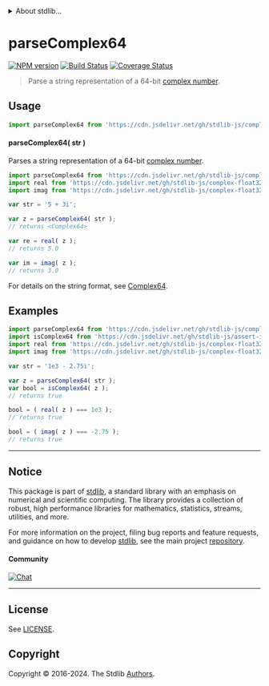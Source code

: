 <!--

@license Apache-2.0

Copyright (c) 2024 The Stdlib Authors.

Licensed under the Apache License, Version 2.0 (the "License");
you may not use this file except in compliance with the License.
You may obtain a copy of the License at

   http://www.apache.org/licenses/LICENSE-2.0

Unless required by applicable law or agreed to in writing, software
distributed under the License is distributed on an "AS IS" BASIS,
WITHOUT WARRANTIES OR CONDITIONS OF ANY KIND, either express or implied.
See the License for the specific language governing permissions and
limitations under the License.

-->


<details>
  <summary>
    About stdlib...
  </summary>
  <p>We believe in a future in which the web is a preferred environment for numerical computation. To help realize this future, we've built stdlib. stdlib is a standard library, with an emphasis on numerical and scientific computation, written in JavaScript (and C) for execution in browsers and in Node.js.</p>
  <p>The library is fully decomposable, being architected in such a way that you can swap out and mix and match APIs and functionality to cater to your exact preferences and use cases.</p>
  <p>When you use stdlib, you can be absolutely certain that you are using the most thorough, rigorous, well-written, studied, documented, tested, measured, and high-quality code out there.</p>
  <p>To join us in bringing numerical computing to the web, get started by checking us out on <a href="https://github.com/stdlib-js/stdlib">GitHub</a>, and please consider <a href="https://opencollective.com/stdlib">financially supporting stdlib</a>. We greatly appreciate your continued support!</p>
</details>

# parseComplex64

[![NPM version][npm-image]][npm-url] [![Build Status][test-image]][test-url] [![Coverage Status][coverage-image]][coverage-url] <!-- [![dependencies][dependencies-image]][dependencies-url] -->

> Parse a string representation of a 64-bit [complex number][@stdlib/complex/float32/ctor].

<!-- Section to include introductory text. Make sure to keep an empty line after the intro `section` element and another before the `/section` close. -->

<section class="intro">

</section>

<!-- /.intro -->

<!-- Package usage documentation. -->



<section class="usage">

## Usage

```javascript
import parseComplex64 from 'https://cdn.jsdelivr.net/gh/stdlib-js/complex-float32-parse@deno/mod.js';
```

#### parseComplex64( str )

Parses a string representation of a 64-bit [complex number][@stdlib/complex/float32/ctor].

```javascript
import parseComplex64 from 'https://cdn.jsdelivr.net/gh/stdlib-js/complex-float32-parse@deno/mod.js';
import real from 'https://cdn.jsdelivr.net/gh/stdlib-js/complex-float32-real@deno/mod.js';
import imag from 'https://cdn.jsdelivr.net/gh/stdlib-js/complex-float32-imag@deno/mod.js';

var str = '5 + 3i';

var z = parseComplex64( str );
// returns <Complex64>

var re = real( z );
// returns 5.0

var im = imag( z );
// returns 3.0
```

For details on the string format, see [Complex64][@stdlib/complex/float32/ctor].

</section>

<!-- /.usage -->

<!-- Package usage notes. Make sure to keep an empty line after the `section` element and another before the `/section` close. -->

<section class="notes">

</section>

<!-- /.notes -->

<!-- Package usage examples. -->

<section class="examples">

## Examples

<!-- eslint no-undef: "error" -->

```javascript
import parseComplex64 from 'https://cdn.jsdelivr.net/gh/stdlib-js/complex-float32-parse@deno/mod.js';
import isComplex64 from 'https://cdn.jsdelivr.net/gh/stdlib-js/assert-is-complex64@deno/mod.js';
import real from 'https://cdn.jsdelivr.net/gh/stdlib-js/complex-float32-real@deno/mod.js';
import imag from 'https://cdn.jsdelivr.net/gh/stdlib-js/complex-float32-imag@deno/mod.js';

var str = '1e3 - 2.75i';

var z = parseComplex64( str );
var bool = isComplex64( z );
// returns true

bool = ( real( z ) === 1e3 );
// returns true

bool = ( imag( z ) === -2.75 );
// returns true
```

</section>

<!-- /.examples -->

<!-- Section to include cited references. If references are included, add a horizontal rule *before* the section. Make sure to keep an empty line after the `section` element and another before the `/section` close. -->

<section class="references">

</section>

<!-- /.references -->

<!-- Section for related `stdlib` packages. Do not manually edit this section, as it is automatically populated. -->

<section class="related">

</section>

<!-- /.related -->

<!-- Section for all links. Make sure to keep an empty line after the `section` element and another before the `/section` close. -->


<section class="main-repo" >

* * *

## Notice

This package is part of [stdlib][stdlib], a standard library with an emphasis on numerical and scientific computing. The library provides a collection of robust, high performance libraries for mathematics, statistics, streams, utilities, and more.

For more information on the project, filing bug reports and feature requests, and guidance on how to develop [stdlib][stdlib], see the main project [repository][stdlib].

#### Community

[![Chat][chat-image]][chat-url]

---

## License

See [LICENSE][stdlib-license].


## Copyright

Copyright &copy; 2016-2024. The Stdlib [Authors][stdlib-authors].

</section>

<!-- /.stdlib -->

<!-- Section for all links. Make sure to keep an empty line after the `section` element and another before the `/section` close. -->

<section class="links">

[npm-image]: http://img.shields.io/npm/v/@stdlib/complex-float32-parse.svg
[npm-url]: https://npmjs.org/package/@stdlib/complex-float32-parse

[test-image]: https://github.com/stdlib-js/complex-float32-parse/actions/workflows/test.yml/badge.svg?branch=main
[test-url]: https://github.com/stdlib-js/complex-float32-parse/actions/workflows/test.yml?query=branch:main

[coverage-image]: https://img.shields.io/codecov/c/github/stdlib-js/complex-float32-parse/main.svg
[coverage-url]: https://codecov.io/github/stdlib-js/complex-float32-parse?branch=main

<!--

[dependencies-image]: https://img.shields.io/david/stdlib-js/complex-float32-parse.svg
[dependencies-url]: https://david-dm.org/stdlib-js/complex-float32-parse/main

-->

[chat-image]: https://img.shields.io/gitter/room/stdlib-js/stdlib.svg
[chat-url]: https://app.gitter.im/#/room/#stdlib-js_stdlib:gitter.im

[stdlib]: https://github.com/stdlib-js/stdlib

[stdlib-authors]: https://github.com/stdlib-js/stdlib/graphs/contributors

[umd]: https://github.com/umdjs/umd
[es-module]: https://developer.mozilla.org/en-US/docs/Web/JavaScript/Guide/Modules

[deno-url]: https://github.com/stdlib-js/complex-float32-parse/tree/deno
[deno-readme]: https://github.com/stdlib-js/complex-float32-parse/blob/deno/README.md
[umd-url]: https://github.com/stdlib-js/complex-float32-parse/tree/umd
[umd-readme]: https://github.com/stdlib-js/complex-float32-parse/blob/umd/README.md
[esm-url]: https://github.com/stdlib-js/complex-float32-parse/tree/esm
[esm-readme]: https://github.com/stdlib-js/complex-float32-parse/blob/esm/README.md
[branches-url]: https://github.com/stdlib-js/complex-float32-parse/blob/main/branches.md

[stdlib-license]: https://raw.githubusercontent.com/stdlib-js/complex-float32-parse/main/LICENSE

[@stdlib/complex/float32/ctor]: https://github.com/stdlib-js/complex-float32-ctor/tree/deno

</section>

<!-- /.links -->
